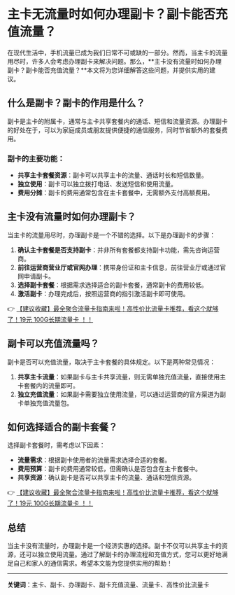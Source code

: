 # 主卡无流量时如何办理副卡？副卡能否充值流量？

在现代生活中，手机流量已成为我们日常不可或缺的一部分。然而，当主卡的流量用尽时，许多人会考虑办理副卡来解决问题。那么，**主卡没有流量时如何办理副卡？副卡能否充值流量？**本文将为您详细解答这些问题，并提供实用的建议。

## 什么是副卡？副卡的作用是什么？

副卡是主卡的附属卡，通常与主卡共享套餐内的通话、短信和流量资源。办理副卡的好处在于，可以为家庭成员或朋友提供便捷的通信服务，同时节省额外的套餐费用。

### 副卡的主要功能：
- **共享主卡套餐资源**：副卡可以共享主卡的流量、通话时长和短信数量。
- **独立使用**：副卡可以独立拨打电话、发送短信和使用流量。
- **费用分摊**：副卡的费用通常包含在主卡套餐中，无需额外支付高额费用。

## 主卡没有流量时如何办理副卡？

当主卡的流量用尽时，办理副卡是一个不错的选择。以下是办理副卡的步骤：

1. **确认主卡套餐是否支持副卡**：并非所有套餐都支持副卡功能，需先咨询运营商。
2. **前往运营商营业厅或官网办理**：携带身份证和主卡信息，前往营业厅或通过官网申请副卡。
3. **选择副卡套餐**：根据需求选择适合的副卡套餐，通常副卡的费用较低。
4. **激活副卡**：办理完成后，按照运营商的指引激活副卡即可使用。

👉 [【建议收藏】最全聚合流量卡指南来啦！高性价比流量卡推荐，看这个就够了！19元 100G长期流量卡 ！！](https://bit.ly/Liuliangka)

## 副卡可以充值流量吗？

副卡是否可以充值流量，取决于主卡套餐的具体规定。以下是两种常见情况：

1. **共享主卡流量**：如果副卡与主卡共享流量，则无需单独充值流量，直接使用主卡套餐内的流量即可。
2. **独立充值流量**：如果副卡需要独立使用流量，可以通过运营商的官方渠道为副卡单独充值流量包。

## 如何选择适合的副卡套餐？

选择副卡套餐时，需考虑以下因素：
- **流量需求**：根据副卡使用者的流量需求选择合适的套餐。
- **费用预算**：副卡的费用通常较低，但需确认是否包含在主卡套餐中。
- **共享资源**：确认副卡是否可以共享主卡的流量、通话和短信资源。

👉 [【建议收藏】最全聚合流量卡指南来啦！高性价比流量卡推荐，看这个就够了！19元 100G长期流量卡 ！！](https://bit.ly/Liuliangka)

## 总结

当主卡没有流量时，办理副卡是一个经济实惠的选择。副卡不仅可以共享主卡的资源，还可以独立使用流量。通过了解副卡的办理流程和充值方式，您可以更好地满足自己和家人的通信需求。希望本文能为您提供实用的帮助！

---

**关键词**：主卡、副卡、办理副卡、副卡充值流量、流量卡、高性价比流量卡